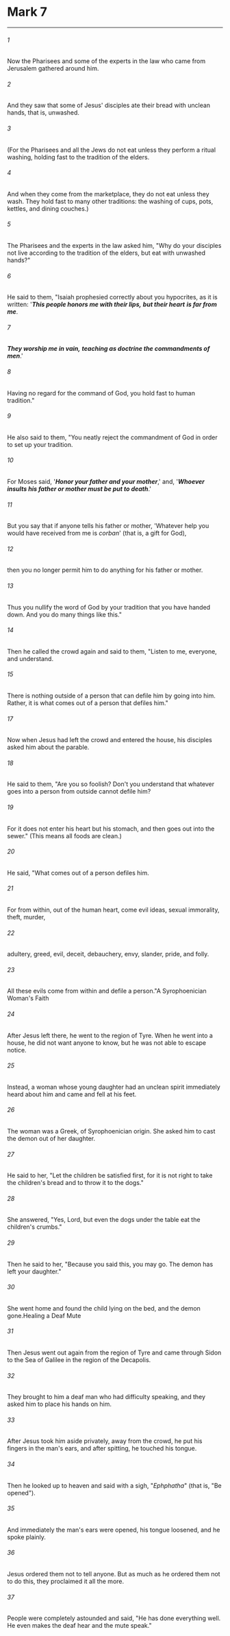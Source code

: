 # Mark 7
***



###### 1 
Now the Pharisees and some of the experts in the law who came from Jerusalem gathered around him. 

###### 2 
And they saw that some of Jesus' disciples ate their bread with unclean hands, that is, unwashed. 

###### 3 
(For the Pharisees and all the Jews do not eat unless they perform a ritual washing, holding fast to the tradition of the elders. 

###### 4 
And when they come from the marketplace, they do not eat unless they wash. They hold fast to many other traditions: the washing of cups, pots, kettles, and dining couches.) 

###### 5 
The Pharisees and the experts in the law asked him, "Why do your disciples not live according to the tradition of the elders, but eat with unwashed hands?" 

###### 6 
He said to them, "Isaiah prophesied correctly about you hypocrites, as it is written: '**_This people honors me with their lips,_** **_but their heart_** **_is far from me_**. 

###### 7 
**_They worship me in vain,_** **_teaching as doctrine the commandments of men_**.' 

###### 8 
Having no regard for the command of God, you hold fast to human tradition." 

###### 9 
He also said to them, "You neatly reject the commandment of God in order to set up your tradition. 

###### 10 
For Moses said, '**_Honor your father and your mother_**,' and, '**_Whoever insults his father or mother must be put to death_**.' 

###### 11 
But you say that if anyone tells his father or mother, 'Whatever help you would have received from me is _corban_' (that is, a gift for God), 

###### 12 
then you no longer permit him to do anything for his father or mother. 

###### 13 
Thus you nullify the word of God by your tradition that you have handed down. And you do many things like this." 

###### 14 
Then he called the crowd again and said to them, "Listen to me, everyone, and understand. 

###### 15 
There is nothing outside of a person that can defile him by going into him. Rather, it is what comes out of a person that defiles him." 

###### 17 
Now when Jesus had left the crowd and entered the house, his disciples asked him about the parable. 

###### 18 
He said to them, "Are you so foolish? Don't you understand that whatever goes into a person from outside cannot defile him? 

###### 19 
For it does not enter his heart but his stomach, and then goes out into the sewer." (This means all foods are clean.) 

###### 20 
He said, "What comes out of a person defiles him. 

###### 21 
For from within, out of the human heart, come evil ideas, sexual immorality, theft, murder, 

###### 22 
adultery, greed, evil, deceit, debauchery, envy, slander, pride, and folly. 

###### 23 
All these evils come from within and defile a person."A Syrophoenician Woman's Faith 

###### 24 
After Jesus left there, he went to the region of Tyre. When he went into a house, he did not want anyone to know, but he was not able to escape notice. 

###### 25 
Instead, a woman whose young daughter had an unclean spirit immediately heard about him and came and fell at his feet. 

###### 26 
The woman was a Greek, of Syrophoenician origin. She asked him to cast the demon out of her daughter. 

###### 27 
He said to her, "Let the children be satisfied first, for it is not right to take the children's bread and to throw it to the dogs." 

###### 28 
She answered, "Yes, Lord, but even the dogs under the table eat the children's crumbs." 

###### 29 
Then he said to her, "Because you said this, you may go. The demon has left your daughter." 

###### 30 
She went home and found the child lying on the bed, and the demon gone.Healing a Deaf Mute 

###### 31 
Then Jesus went out again from the region of Tyre and came through Sidon to the Sea of Galilee in the region of the Decapolis. 

###### 32 
They brought to him a deaf man who had difficulty speaking, and they asked him to place his hands on him. 

###### 33 
After Jesus took him aside privately, away from the crowd, he put his fingers in the man's ears, and after spitting, he touched his tongue. 

###### 34 
Then he looked up to heaven and said with a sigh, "_Ephphatha_" (that is, "Be opened"). 

###### 35 
And immediately the man's ears were opened, his tongue loosened, and he spoke plainly. 

###### 36 
Jesus ordered them not to tell anyone. But as much as he ordered them not to do this, they proclaimed it all the more. 

###### 37 
People were completely astounded and said, "He has done everything well. He even makes the deaf hear and the mute speak."
